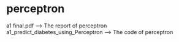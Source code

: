 # perceptron
a1 final.pdf --> The report of perceptron
a1_predict_diabetes_using_Perceptron --> The code of perceptron
